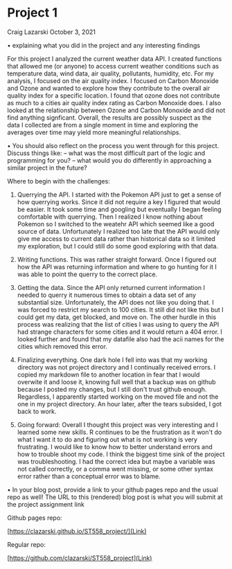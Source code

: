 Project 1
================
Craig Lazarski
October 3, 2021

• explaining what you did in the project and any interesting findings 

For this project I analyzed the current weather data API. I created functions that allowed me (or anyone) to access current weather conditions such as temperature data, wind data, air quality, pollutants, humidity, etc. For my analysis, I focused on the air quality index. I focused on Carbon Monoxide and Ozone and wanted to explore how they contribute to the overall air quality index for a specific location. I found that ozone does not contribute as much to a cities air quality index rating as Carbon Monoxide does. I also looked at the relationship between Ozone and Carbon Monoxide and did not find anything signficant. Overall, the results are possibly suspect as the data I collected are from a single moment in time and exploring the averages over time may yield more meaningful relationships.

• You should also reflect on the process you went through for this project. Discuss things like: – what was the most difficult part of the logic and programming for you? – what would you do differently in approaching a similar project in the future? 

Where to begin with the challenges:
1. Querrying the API. I started with the Pokemon API just to get a sense of how querrying works. Since it did not require a key I figured that would be easier. It took some time and googling but eventually I began feeling comfortable with querrying. Then I realized I know nothing about Pokemon so I switched to the weatehr API which seemed like a good source of data. Unfortunately I realized too late that the API would only give me access to current data rather than historical data so it limited my exploration, but I could still do some good exploring with that data.

2. Writing functions. This was rather straight forward. Once I figured out how the API was returning information and where to go hunting for it I was able to point the querry to the correct place.

3. Getting the data. Since the API only returned current information I needed to querry it numerous times to obtain a data set of any substantial size. Unfortunately, the API does not like you doing that. I was forced to restrict my search to 100 cities. It still did not like this but I could get my data, get blocked, and move on. The other hurdle in this process was realizing that the list of cities I was using to query the API had strange characters for some cities and it would return a 404 error. I looked further and found that my datafile also had the acii names for the cities which removed this error. 

4. Finalizing everything. One dark hole I fell into was that my working directory was not project directory and I continually received errors. I copied my markdown file to another location in fear that I would overwite it and loose it, knowing full well that a backup was on github because I posted my changes, but I still don't trust github enough. Regardless, I apparently started working on the moved file and not the one in my project directory. An hour later, after the tears subsided, I got back to work. 

5. Going forward: Overall I thought this project was very interesting and I learned some new skills. R continues to be the frustration as it won't do what I want it to do and figuring out what is not working is very frustrating. I would like to know how to better understand errors and how to trouble shoot my code. I think the biggest time sink of the project was troubleshooting. I had the correct idea but maybe a variable was not called correctly, or a comma went missing, or some other syntax error rather than a conceptual error was to blame. 


• In your blog post, provide a link to your github pages repo and the usual repo as well! The URL to this (rendered) blog post is what you will submit at the project assignment link

Github pages repo:  

[https://clazarski.github.io/ST558_project/](Link)
  
Regular repo:  

[https://github.com/clazarski/ST558_project](Link)
